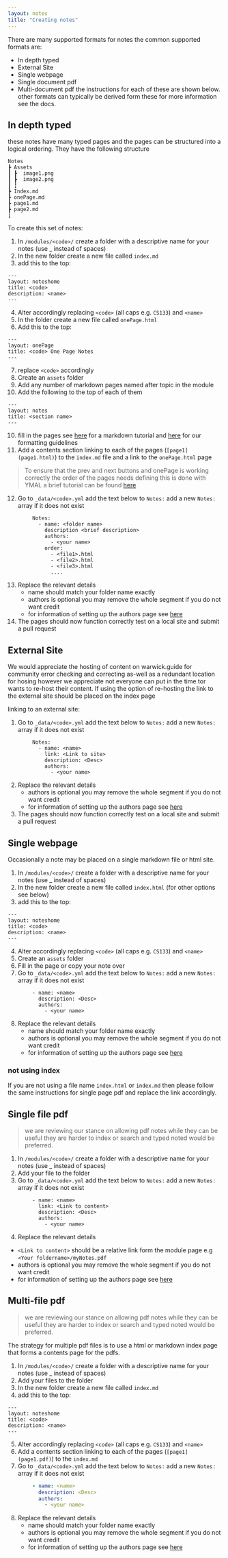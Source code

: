 ```yaml
---
layout: notes
title: "Creating notes"
--- 
```


There are many supported formats for notes the common supported formats are:
* In depth typed
* External Site
* Single webpage
* Single document pdf
* Multi-document pdf 
the instructions for each of these are shown below. other formats can typically be derived form these for more information see the docs.



## In depth typed

these notes have many typed pages and the pages can be structured into a logical ordering. They have the following structure
```
Notes
┣ Assets
┃ ┣  image1.png
┃ ┣  image2.png
┃ ┋
┣ Index.md
┣ onePage.md
┣ page1.md
┣ page2.md
┋
```
To create this set of notes:
1. In `/modules/<code>/` create a folder with a descriptive name for your notes (use _ instead of spaces)
2. In the new folder create a new file called `index.md`
3. add this to the top:
```
---
layout: noteshome
title: <code>
description: <name>
---
```
4. Alter accordingly replacing `<code>` (all caps e.g. `CS133`) and `<name>`
5. In the folder create a new file called `onePage.html`
6. Add this to the top:
```
---
layout: onePage
title: <code> One Page Notes
--- 
```
7. replace `<code>` accordingly
8. Create an `assets` folder 
8. Add any number of markdown pages named after topic in the module
9. Add the following to the top of each of them
```
---
layout: notes
title: <section name>
---
```
10. fill in the pages see [here]() for a markdown tutorial and [here]() for our formatting guidelines
11. Add a contents section linking to each of the pages (`[page1](page1.html)`) to the `index.md` file and a link to the `onePage.html` page
> To ensure that the prev and next buttons and onePage is working correctly the order of the  pages needs defining this is done with YMAL a brief tutorial can be found [here](https://en.wikipedia.org/wiki/YAML#Basic_components)
12. Go to `_data/<code>.yml` add the text below to `Notes:` add a new `Notes:` array if it does not exist
```
        Notes:
          - name: <folder name>
            description <brief description>
            authors:
              - <your name>
            order:
              - <file1>.html
              - <file2>.html
              - <file3>.html
              ....
```
13. Replace the relevant details 
    * name should match your folder name exactly 
    * authors is optional you may remove the whole segment if you do not want credit
    * for information of setting up the authors page see [here](contributors.html)
14. The pages should now function correctly test on a local site and submit a pull request

## External Site
We would appreciate the hosting of content on warwick.guide for community error checking and correcting as-well as a redundant location for hosing however we appreciate not everyone can put in the time tor wants to re-host their content. If using the option of re-hosting the link to the external site should be placed on the index page

linking to an external site:
1. Go to `_data/<code>.yml` add the text below to `Notes:` add a new `Notes:` array if it does not exist
```
        Notes: 
          - name: <name>
            link: <Link to site>
            description: <Desc>
            authors:
              - <your name>
```
2. Replace the relevant details 
    * authors is optional you may remove the whole segment if you do not want credit
    * for information of setting up the authors page see [here](contributors.html)
3. The pages should now function correctly test on a local site and submit a pull request

## Single webpage
Occasionally a note may be placed on a single markdown file or html site.

1. In `/modules/<code>/` create a folder with a descriptive name for your notes (use _ instead of spaces)
2. In the new folder create a new file called `index.html` (for other options see below)
3. add this to the top:
```
---
layout: noteshome
title: <code>
description: <name>
---
```
4. Alter accordingly replacing `<code>` (all caps e.g. `CS133`) and `<name>`
5. Create an `assets` folder 
6. Fill in the page or copy your note over
7. Go to `_data/<code>.yml` add the text below to `Notes:` add a new `Notes:` array if it does not exist
```
        - name: <name>
          description: <Desc>
          authors:
            - <your name>
```
8. Replace the relevant details 
    * name should match your folder name exactly 
    * authors is optional you may remove the whole segment if you do not want credit
    * for information of setting up the authors page see [here](contributors.html)

### not using index
If you are not using a file name `index.html` or `index.md` then please follow the same instructions for single page pdf and replace the link accordingly.


## Single file pdf
> we are reviewing our stance on allowing pdf notes
> while they can be useful they are harder to index or search 
> and typed noted would be preferred.

1. In `/modules/<code>/` create a folder with a descriptive name for your notes (use _ instead of spaces)
2. Add your file to the folder
3. Go to `_data/<code>.yml` add the text below to `Notes:` add a new `Notes:` array if it does not exist
```
        - name: <name>
          link: <Link to content>
          description: <Desc>
          authors:
            - <your name>
```
4. Replace the relevant details
  * `<Link to content>` should be a relative link form the module page e.g `<Your foldername>/myNotes.pdf`
  * authors is optional you may remove the whole segment if you do not want credit
  * for information of setting up the authors page see [here](contributors.html)

## Multi-file pdf 
> we are reviewing our stance on allowing pdf notes
> while they can be useful they are harder to index or search 
> and typed noted would be preferred.

The strategy for multiple pdf files is to use a html or markdown index page that forms a contents page for the pdfs.

1. In `/modules/<code>/` create a folder with a descriptive name for your notes (use _ instead of spaces)
2. Add your files to the folder
3. In the new folder create a new file called `index.md`
4. add this to the top:
```
---
layout: noteshome
title: <code>
description: <name>
---
```
5. Alter accordingly replacing `<code>` (all caps e.g. `CS133`) and `<name>`
6. Add a contents section linking to each of the pages (`[page1](page1.pdf)`) to the `index.md`
7. Go to `_data/<code>.yml` add the text below to `Notes:` add a new `Notes:` array if it does not exist
``` YAML
        - name: <name>
          description: <Desc>
          authors:
            - <your name>
```
8. Replace the relevant details 
    * name should match your folder name exactly 
    * authors is optional you may remove the whole segment if you do not want credit
    * for information of setting up the authors page see [here](contributors.html)